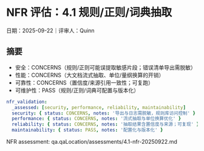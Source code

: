 # NFR 评估：4.1 规则/正则/词典抽取

日期：2025-09-22｜评审人：Quinn

## 摘要

- 安全：CONCERNS（规则/正则可能误提取敏感片段；错误清单导出需脱敏）
- 性能：CONCERNS（大文档流式抽取、单位/量纲换算的开销）
- 可靠性：CONCERNS（置信度/来源引用一致性；可复跑）
- 可维护性：PASS（规则/正则/词典可配置与版本化）

```yaml
nfr_validation:
  _assessed: [security, performance, reliability, maintainability]
  security: { status: CONCERNS, notes: '导出与日志需脱敏，规则库访问控制' }
  performance: { status: CONCERNS, notes: '流式抽取与单位换算优化' }
  reliability: { status: CONCERNS, notes: '抽取结果含置信度与来源；可复现' }
  maintainability: { status: PASS, notes: '配置化与版本化' }
```

NFR assessment: qa.qaLocation/assessments/4.1-nfr-20250922.md

